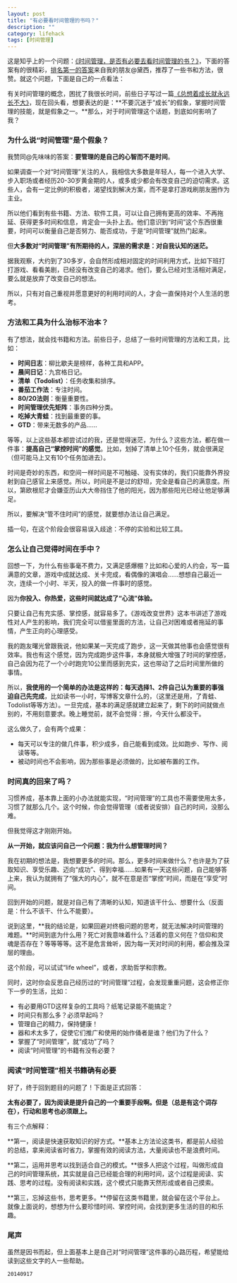 ```yaml
---
layout: post
title: "有必要看时间管理的书吗？"
description: ""
category: lifehack
tags: [时间管理]
---
```


这是知乎上的一个问题：[《时间管理，是否有必要去看时间管理的书？》](http://www.zhihu.com/question/22656925)，下面的答案有的很精彩，[排名第一的答案](http://www.zhihu.com/question/22656925/answer/25229017)来自我的朋友@黛西，推荐了一些书和方法，很赞。就这个问题，下面是自己的一点看法：

有关时间管理的概念，困扰了我很长时间，前些日子写过一篇[《总想着成长就永远长不大》](http://www.jianshu.com/p/843615d862bd)，现在回头看，想要表达的是：**不要沉迷于“成长”的假象，掌握时间管理的技能，就是假象之一。**那么，对于时间管理这个话题，到底如何影响了我？

### 为什么说“时间管理”是个假象？

我赞同@先味味的答案：**要管理的是自己的心智而不是时间**。

如果调查一个对“时间管理”关注的人，我相信大多数是年轻人，每一个进入大学、步入职场或者经历20-30岁黄金期的人，或多或少都会有改变自己的迫切需求。这些人，会有一定比例的积极者，渴望找到解决方案，而不是拿打游戏刷朋友圈作为主业。

所以他们看到有些书籍、方法、软件工具，可以让自己拥有更高的效率、不再拖延、获得更多时间和信息，肯定会一头扑上去。他们意识到“时间”这个东西很重要，时间可以衡量自己是否努力、能否成功，于是“时间管理”就热门起来。

但**大多数对“时间管理”有所期待的人，深层的需求是：对自我认知的迷茫。**

据我观察，大约到了30多岁，会自然形成相对固定的时间利用方式，比如下班打打游戏、看看美剧，已经没有改变自己的渴求。他们，要么已经对生活相对满足，要么就是放弃了改变自己的想法。

所以，只有对自己重视并愿意更好的利用时间的人，才会一直保持对个人生活的思考。

### 方法和工具为什么治标不治本？

有了想法，就会找书籍和方法。前些日子，总结了一些时间管理的方法和工具，比如：

+ **时间日志**：柳比歇夫是榜样，各种工具和APP。
+ **晨间日记**：九宫格日记。
+ **清单（Todolist）**：任务收集和排序。
+ **番茄工作法**：专注时间。
+ **80/20法则**：衡量重要性。
+ **时间管理优先矩阵**：事务四种分类。
+ **吃掉大青蛙**：找到最重要的事。
+ **GTD**：带来无数多的产品……

等等，以上这些基本都尝试过的我，还是觉得迷茫，为什么？这些方法，都在做一件事：**提高自己“掌控时间”的感觉**。比如，划掉了清单上10个任务，就会很满足（但可能马上又有10个任务加进去）。

时间是奇妙的东西，和空间一样时间是不可触碰、没有实体的，我们只能靠外界投射到自己感官上来感觉。所以，时间是不是过的舒坦，完全是看自己的满意度。所以，第欧根尼才会嫌亚历山大大帝挡住了他的阳光，因为那些阳光已经让他足够满足。

所以，要解决“管不住时间”的感觉，就要想办法让自己满足。

插一句，在这个阶段会很容易误入歧途：不停的实验和比较工具。

### 怎么让自己觉得时间在手中？

回想一下，为什么有些事毫不费力，又满足感爆棚？比如和心爱的人约会，写一篇满意的文章，游戏中成就达成、关卡完成，看偶像的演唱会……想想自己最近一次，连续一个小时、半天，投入的做一件事时的感觉。

因为**你投入、你热爱，这些时间就达成了“心流”体验。**

只要让自己有充实感、掌控感，就容易多了。《游戏改变世界》这本书讲述了游戏性对人产生的影响，我们完全可以借鉴里面的方法，让自己对困难或者拖延的事情，产生正向的心理感受。

我的跑友曙光曾跟我说，他如果某一天完成了跑步，这一天做其他事也会感觉很有效率。我也有这个感觉，因为完成跑步这件事，本身就极大增强了时间的掌控感，自己会因为花了一个小时跑完10公里而感到充实，这也带动了之后时间里所做的事情。

所以，**我使用的一个简单的办法是这样的：每天选择1、2件自己认为重要的事强迫自己先完成**，比如读书一小时，写博客文章什么的，（这里还是用，了青蛙、Todolist等等方法）。一旦完成，基本的满足感就建立起来了，剩下的时间就做点别的，不用刻意要求。晚上睡觉前，就不会觉得：擦，今天什么都没干。

这么做久了，会有两个成果：

+ 每天可以专注的做几件事，积少成多，自己能看到成效。比如跑步、写作、阅读等等。
+ 被动时间也不会影响，因为那些事是必须做的，比如被布置的工作。

### 时间真的回来了吗？

习惯养成，基本靠上面的小办法就能实现，“时间管理”的工具也不需要使用太多，习惯了就那么几个。这个时候，你会觉得管理（或者说安排）自己的时间，没那么难。

但我觉得这才刚刚开始。

**从一开始，就应该问自己一个问题：我为什么想管理时间？**

我在初期的想法是，我想要更多的时间。那么，更多时间来做什么？也许是为了获取知识、享受乐趣、迈向“成功”、得到幸福……如果有一天这些问题，自己能够答上来，我认为就拥有了“强大的内心”，就不在意是否“掌控”时间，而是在“享受”时间。

回到开始的问题，就是对自己有了清晰的认知，知道该干什么、想要什么（反面是：什么不该干、什么不能要）。

说到这里，**我的结论是，如果回避对终极问题的思考，就无法解决时间管理的难题。**时间到底为什么用？死亡对我意味着什么？活着的意义何在？信仰和灵魂是否存在？等等等等。这不是危言耸听，因为每一天对时间的利用，都会推及深层的理由。

这个阶段，可以试试“life wheel”，或者，求助哲学和宗教。

同时，这时你会反思自己经历过的“时间管理”过程，会发现重重问题，这会修正你下一步的生活，比如：

+ 有必要用GTD这样复杂的工具吗？纸笔记录能不能搞定？
+ 时间只有那么多？必须早起吗？
+ 管理自己的精力，保持健康！
+ 器和术太多了，促使它们推广和使用的始作俑者是谁？他们为了什么？
+ 掌握了“时间管理”，就“成功”了吗？
+ 阅读“时间管理”的书籍有没有必要？

### 阅读“时间管理”相关书籍确有必要

好了，终于回到题目的问题了！下面是正式回答：

**太有必要了，因为阅读是提升自己的一个重要手段啊。但是（总是有这个词存在），行动和思考也必须跟上。**

有三个点解释：

**第一，阅读是快速获取知识的好方式。**基本上方法论这类书，都是前人经验的总结，拿来阅读省时省力，掌握有效的阅读方法，大量阅读也不是浪费时间。

**第二，运用并思考以找到适合自己的模式。**很多人把这个过程，叫做形成自己的时间管理系统，其实就是自己已经能合理的利用时间，这个过程是阅读、实践、思考的过程。没有阅读和实践，这个模式只能靠天然形成或者自己摸索。

**第三，忘掉这些书，思考更多。**停留在这类书籍里，就会留在这个平台上。就像上面说的，想想为什么要珍惜时间、掌控时间，会找到更多生活的目的和乐趣。

### 尾声

虽然是因书而起，但上面基本上是自己对“时间管理”这件事的心路历程，希望能给读到这些文字的人一些帮助。

`20140917`
